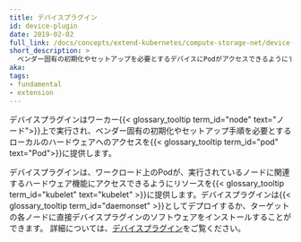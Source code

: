 ```yaml
---
title: デバイスプラグイン
id: device-plugin
date: 2019-02-02
full_link: /docs/concepts/extend-kubernetes/compute-storage-net/device-plugins/
short_description: >
  ベンダー固有の初期化やセットアップを必要とするデバイスにPodがアクセスできるようにするためのソフトウェア拡張機能
aka:
tags:
- fundamental
- extension
---
```

デバイスプラグインはワーカー{{< glossary_tooltip term_id="node" text="ノード">}}上で実行され、ベンダー固有の初期化やセットアップ手順を必要とするローカルのハードウェアへのアクセスを{{< glossary_tooltip term_id="pod" text="Pod">}}に提供します。

<!--more-->

デバイスプラグインは、ワークロード上のPodが、実行されているノードに関連するハードウェア機能にアクセスできるようにリソースを{{< glossary_tooltip term_id="kubelet" text="kubelet" >}}に提供します。デバイスプラグインは{{< glossary_tooltip term_id="daemonset" >}}としてデプロイするか、ターゲットの各ノードに直接デバイスプラグインのソフトウェアをインストールすることができます。
詳細については、[デバイスプラグイン](/docs/concepts/extend-kubernetes/compute-storage-net/device-plugins/)をご覧ください。
